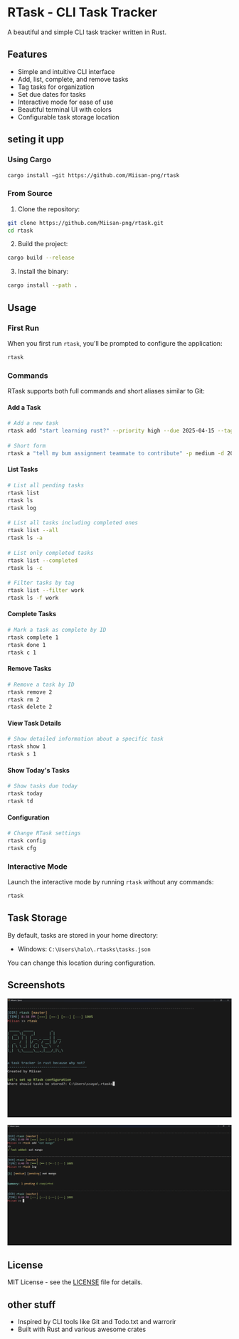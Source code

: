 # RTask - CLI Task Tracker
A beautiful and simple CLI task tracker written in Rust.

## Features
- Simple and intuitive CLI interface
- Add, list, complete, and remove tasks
- Tag tasks for organization
- Set due dates for tasks
- Interactive mode for ease of use
- Beautiful terminal UI with colors
- Configurable task storage location

## seting it upp

### Using Cargo
```cargo install —git https://github.com/Miisan-png/rtask```
### From Source

1. Clone the repository:
```bash
git clone https://github.com/Miisan-png/rtask.git
cd rtask
```

2. Build the project:
```bash
cargo build --release
```

3. Install the binary:
```bash
cargo install --path .
```

## Usage

### First Run

When you first run `rtask`, you'll be prompted to configure the application:

```bash
rtask
```

### Commands
RTask supports both full commands and short aliases similar to Git:

#### Add a Task

```bash
# Add a new task
rtask add "start learning rust?" --priority high --due 2025-04-15 --tags "work,urgent"

# Short form 
rtask a "tell my bum assignment teammate to contribute" -p medium -d 2025-03-20 -t "personal,uni"
```

#### List Tasks

```bash
# List all pending tasks
rtask list
rtask ls
rtask log

# List all tasks including completed ones
rtask list --all
rtask ls -a

# List only completed tasks
rtask list --completed
rtask ls -c

# Filter tasks by tag
rtask list --filter work
rtask ls -f work
```

#### Complete Tasks

```bash
# Mark a task as complete by ID
rtask complete 1
rtask done 1
rtask c 1
```

#### Remove Tasks

```bash
# Remove a task by ID
rtask remove 2
rtask rm 2
rtask delete 2
```

#### View Task Details

```bash
# Show detailed information about a specific task
rtask show 1
rtask s 1
```

#### Show Today's Tasks

```bash
# Show tasks due today
rtask today
rtask td
```

#### Configuration

```bash
# Change RTask settings
rtask config
rtask cfg
```

### Interactive Mode

Launch the interactive mode by running `rtask` without any commands:

```bash
rtask
```

## Task Storage

By default, tasks are stored in your home directory:

- Windows: `C:\Users\halo\.rtasks\tasks.json`

You can change this location during configuration.

## Screenshots

<p align="center">
<img src="repo/ss-2.png" alt="RTask Screenshot 2" width="600">
</p>

<p align="center">
<img src="repo/ss-1.png" alt="RTask Screenshot 1" width="600">
</p>



## License
MIT License - see the [LICENSE](LICENSE) file for details.


## other stuff
- Inspired by CLI tools like Git and Todo.txt and warrorir 
- Built with Rust and various awesome crates
